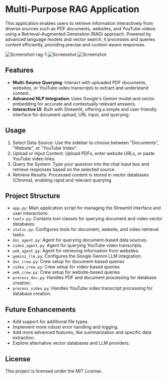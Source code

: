 # Multi-Purpose RAG Application

This application enables users to retrieve information interactively from diverse sources such as PDF documents, websites, and YouTube videos using a Retrieval-Augmented Generation (RAG) approach. Powered by advanced language models and vector search, it processes and queries content efficiently, providing precise and context-aware responses.

![Screenshot-rag-1](https://github.com/user-attachments/assets/374bff63-3748-4bb9-a6b4-4111e7d090a0)
![Screenshot](https://github.com/user-attachments/assets/cf091496-63b3-4949-9f42-134dd3220109)
![Screenshot](https://github.com/user-attachments/assets/32b337e1-1b7b-44b4-a5a8-26b0a37fbc6d)


## Features
- **Multi-Source Querying**: Interact with uploaded PDF documents, websites, or YouTube video transcripts to extract and understand content.
- **Advanced NLP Integration**: Uses Google's Gemini model and vector embedding for accurate and contextually relevant answers.
- **Interactive UI**: Built with Streamlit, offering a simple and user-friendly interface for document upload, URL input, and querying.

## Usage
1. Select Data Source: Use the sidebar to choose between "Documents", "Website", or "YouTube Video".
2. Upload or Input Content: Upload PDFs, enter website URLs, or paste YouTube video links.
3. Query the System: Type your question into the chat input box and retrieve responses based on the selected source.
4. Retrieve Results: Processed content is stored in vector databases (Chroma), enabling rapid and relevant querying.

## Project Structure
- `app.py`: Main application script for managing the Streamlit interface and user interactions.
- `tools.py`: Contains tool classes for querying document and video vector databases.
- `static.py`: Configures tools for document, website, and video retrieval tasks.
- `doc_agent.py`: Agent for querying document-based data sources.
- `video_agent.py`: Agent for querying YouTube video transcripts.
- `web_agent.py`: Agent for retrieving information from websites.
- `gemini_llm.py`: Configures the Google Gemini LLM integration.
- `doc_crew.py`: Crew setup for document-based queries
- `video_crew.py`: Crew setup for video-based queries
- `web_crew.py`: Crew setup for website-based queries
- `process_doc.py`: Handles PDF and document processing for database creation.
- `process_video.py`: Handles YouTube video transcript processing for database creation.



## Future Enhancements
*   Add support for additional file types.
*   Implement more robust error handling and logging.
*   Add more advanced features, like summarization and specific data extraction.
*   Explore alternative vector databases and LLM providers.


## License
This project is licensed under the MIT License.
